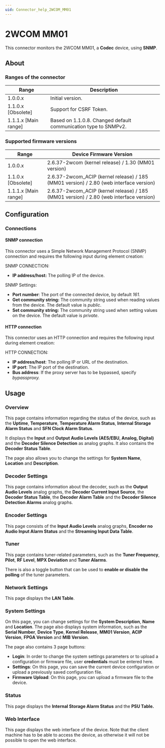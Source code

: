 ```yaml
---
uid: Connector_help_2WCOM_MM01
---
```


# 2WCOM MM01

This connector monitors the 2WCOM MM01, a **Codec** device, using **SNMP**.

## About

### Ranges of the connector

| **Range**              | **Description**                                                 |
|------------------------|-----------------------------------------------------------------|
| 1.0.0.x                | Initial version.                                                |
| 1.1.0.x \[Obsolete\]   | Support for CSRF Token.                                         |
| 1.1.1.x \[Main range\] | Based on 1.1.0.8. Changed default communication type to SNMPv2. |

### Supported firmware versions

| **Range**              | **Device Firmware Version**                                                            |
|------------------------|----------------------------------------------------------------------------------------|
| 1.0.0.x                | 2.6.37-2wcom (kernel release) / 1.30 (MM01 version)                                    |
| 1.1.0.x \[Obsolete\]   | 2.6.37-2wcom_ACIP (kernel release) / 185 (MM01 version) / 2.80 (web interface version) |
| 1.1.1.x \[Main range\] | 2.6.37-2wcom_ACIP (kernel release) / 185 (MM01 version) / 2.80 (web interface version) |

## Configuration

### Connections

#### SNMP connection

This connector uses a Simple Network Management Protocol (SNMP) connection and requires the following input during element creation:

SNMP CONNECTION:

- **IP address/host:** The polling IP of the device.

SNMP Settings:

- **Port number**: The port of the connected device, by default *161.*
- **Get community string:** The community string used when reading values from the device. The default value is *public*.
- **Set community string:** The community string used when setting values on the device. The default value is *private*.

#### HTTP connection

This connector uses an HTTP connection and requires the following input during element creation:

HTTP CONNECTION:

- **IP address/host**: The polling IP or URL of the destination.
- **IP port**: The IP port of the destination.
- **Bus address**: If the proxy server has to be bypassed, specify *bypassproxy.*

## Usage

### Overview

This page contains information regarding the status of the device, such as the **Uptime**, **Temperature**, **Temperature Alarm Status**, **Internal Storage Alarm Status** and **SFN Clock Alarm Status**.

It displays the **Input** and **Output Audio Levels (AES/EBU, Analog, Digital)** and the **Decoder Silence Detection** as analog graphs. It also contains the **Decoder Status Table**.

The page also allows you to change the settings for **System Name**, **Location** and **Description**.

### Decoder Settings

This page contains information about the decoder, such as the **Output Audio Levels** analog graphs, the **Decoder Current Input Source**, the **Decoder Status Table**, the **Decoder Alarm Table** and the **Decoder Silence Detection Alarms** analog graphs.

### Encoder Settings

This page consists of the **Input Audio Levels** analog graphs, **Encoder no Audio Input Alarm Status** and the **Streaming Input Data Table**.

### Tuner

This page contains tuner-related parameters, such as the **Tuner Frequency**, **Pilot**, **RF Level**, **MPX Deviation** and **Tuner Alarms**.

There is also a toggle button that can be used to **enable or disable the polling** of the tuner parameters.

### Network Settings

This page displays the **LAN Table**.

### System Settings

On this page, you can change settings for the **System Description**, **Name** and **Location**. The page also displays system information, such as the **Serial Number**, **Device Type**, **Kernel Release**, **MM01 Version**, **ACIP Version**, **FPGA Version** and **MIB Version**.

The page also contains 3 page buttons:

- **Login**: In order to change the system settings parameters or to upload a configuration or firmware file, user **credentials** must be entered here.
- **Settings**: On this page, you can save the current device configuration or upload a previously saved configuration file.
- **Firmware** **Upload**: On this page, you can upload a firmware file to the device.

### Status

This page displays the **Internal Storage Alarm Status** and the **PSU Table.**

### Web Interface

This page displays the web interface of the device. Note that the client machine has to be able to access the device, as otherwise it will not be possible to open the web interface.
